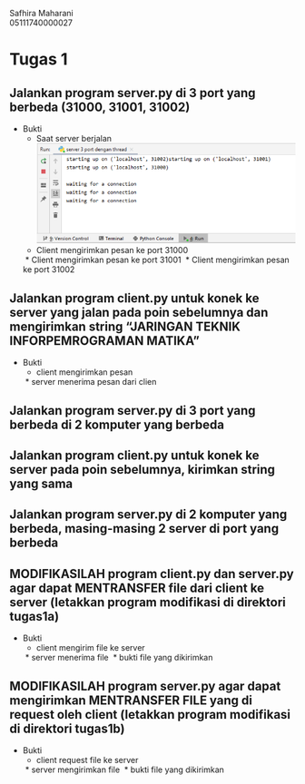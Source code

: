 Safhira Maharani <br> 05111740000027 <br>

# Tugas 1
## Jalankan program server.py di 3 port yang berbeda (31000, 31001, 31002) 
* Bukti
    * Saat server berjalan
    ![Kondisi Awal](foto/1.1.png)
    * Client mengirimkan pesan ke port 31000
    <img scr="../foto/1.2.png">
    * Client mengirimkan pesan ke port 31001
    <img scr="../foto/1.3.png">
    * Client mengirimkan pesan ke port 31002
    <img scr="../foto/1.4.png">


## Jalankan program client.py untuk konek ke server yang jalan pada poin sebelumnya dan mengirimkan string “JARINGAN TEKNIK INFORPEMROGRAMAN MATIKA” 
* Bukti
    * client mengirimkan pesan
    <img scr="../foto/1.4.png">
    * server menerima pesan dari clien
    <img scr="../foto/2.png">
    

## Jalankan program server.py di 3 port yang berbeda di 2 komputer yang berbeda 

## Jalankan program client.py untuk konek ke server pada poin sebelumnya, kirimkan string yang sama 

## Jalankan program server.py di 2 komputer yang berbeda, masing-masing 2 server di port yang berbeda 

## MODIFIKASILAH program client.py dan server.py agar dapat MENTRANSFER file dari client ke server (letakkan program modifikasi di direktori tugas1a)
* Bukti
    * client mengirim file ke server
    <img scr="../foto/6.client.png">
    * server menerima file
    <img scr="../foto/6.server.png">
    * bukti file yang dikirimkan
    <img scr="../foto/6.bukti.png">

## MODIFIKASILAH program server.py agar dapat mengirimkan MENTRANSFER FILE yang di request oleh client (letakkan program modifikasi di direktori tugas1b) 
* Bukti
    * client request file ke server
    <img scr="../foto/7.client.png">
    * server mengirimkan file
    <img scr="../foto/7.server.png">
    * bukti file yang dikirimkan
    <img scr="../foto/7.bukti.png">